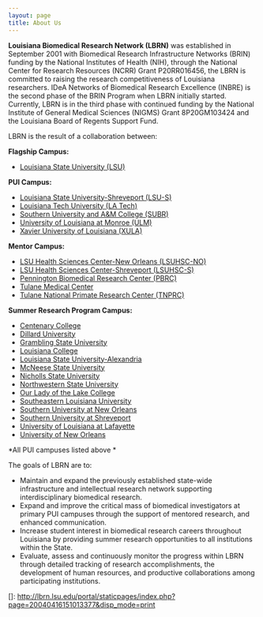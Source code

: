 ```yaml
---
layout: page
title: About Us
---
```


**Louisiana Biomedical Research Network (LBRN)** was established in September 2001 with Biomedical Research Infrastructure Networks (BRIN) funding by the National Institutes of Health (NIH), through the National Center for Research Resources (NCRR) Grant P20RR016456, the LBRN is committed to raising the research competitiveness of Louisiana researchers. IDeA Networks of Biomedical Research Excellence (INBRE) is the second phase of the BRIN Program when LBRN initially started. Currently, LBRN is in the third phase with continued funding by the National Institute of General Medical Sciences (NIGMS) Grant 8P20GM103424 and the Louisiana Board of Regents Support Fund.


LBRN is the result of a collaboration between:

**Flagship Campus:**


* [Louisiana State University (LSU)][2]


**PUI Campus:**


* [Louisiana State University-Shreveport (LSU-S) ][3]
* [Louisiana Tech University (LA Tech) ][4]
* [Southern University and A&M College (SUBR) ][5]
* [University of Louisiana at Monroe (ULM) ][6]
* [Xavier University of Louisiana (XULA)][7]


**Mentor Campus:**


* [LSU Health Sciences Center-New Orleans (LSUHSC-NO) ][8]
* [LSU Health Sciences Center-Shreveport (LSUHSC-S) ][9]
* [Pennington Biomedical Research Center (PBRC) ][10]
* [Tulane Medical Center ][11]
* [Tulane National Primate Research Center (TNPRC)][12]


**Summer Research Program Campus:**


* [Centenary College ][13]
* [Dillard University ][14]
* [Grambling State University ][15]
* [Louisiana College ][16]
* [Louisiana State University-Alexandria ][17]
* [McNeese State University ][18]
* [Nicholls State University ][19]
* [Northwestern State University ][20]
* [Our Lady of the Lake College ][21]
* [Southeastern Louisiana University ][22]
* [Southern University at New Orleans ][23]
* [Southern University at Shreveport ][24]
* [University of Louisiana at Lafayette ][25]
* [University of New Orleans ][26]

*All PUI campuses listed above *


The goals of LBRN are to:


* Maintain and expand the previously established state-wide infrastructure and intellectual research network supporting interdisciplinary biomedical research.
* Expand and improve the critical mass of biomedical investigators at primary PUI campuses through the support of mentored research, and enhanced communication.
* Increase student interest in biomedical research careers throughout Louisiana by providing summer research opportunities to all institutions within the State.
* Evaluate, assess and continuously monitor the progress within LBRN through detailed tracking of research accomplishments, the development of human resources, and productive collaborations among participating institutions.




 [1]: http://www.image-maps.com/uploaded_files/6201210181119049_1_small.jpg
 [2]: http://www.lsu.edu
 [3]: http://www.lsus.edu/
 [4]: http://www.latech.edu
 [5]: http://web.subr.edu/
 [6]: http://www.nlu.edu/
 [7]: http://www.xula.edu/
 [8]: http://www.lsuhsc.edu/
 [9]: http://www.lsuhscshreveport.edu/
 [10]: http://www.pbrc.edu/
 [11]: http://www.tuhc.com/
 [12]: http://www.tnprc.tulane.edu/index.shtml
 [13]: http://www.centenary.edu/
 [14]: http://www.dillard.edu/
 [15]: http://www.gram.edu/
 [16]: http://www.lacollege.edu/
 [17]: http://www.lsua.edu/
 [18]: http://www.mcneese.edu/
 [19]: http://www.nicholls.edu/
 [20]: http://www.nsula.edu/
 [21]: http://www.ololcollege-edu.org/content/home
 [22]: http://www.selu.edu/
 [23]: http://www.suno.edu/
 [24]: http://web.susla.edu/Pages/SUSLAhome.aspx
 [25]: http://www.louisiana.edu/
 [26]: http://www.uno.edu/
 []: http://lbrn.lsu.edu/portal/staticpages/index.php?page=20040416151013377&disp_mode=print